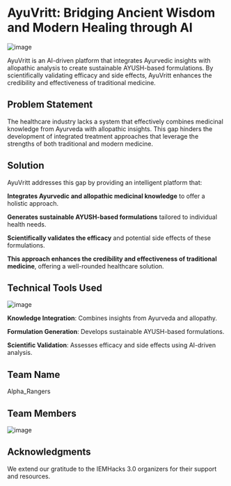 # AyuVritt: Bridging Ancient Wisdom and Modern Healing through AI

![image](https://github.com/user-attachments/assets/23dbba1a-3a2b-447e-802d-11fa060bd411)


AyuVritt is an AI-driven platform that integrates Ayurvedic insights with allopathic analysis to create sustainable AYUSH-based formulations. By scientifically validating efficacy and side effects, AyuVritt enhances the credibility and effectiveness of traditional medicine.

## Problem Statement

The healthcare industry lacks a system that effectively combines medicinal knowledge from Ayurveda with allopathic insights. This gap hinders the development of integrated treatment approaches that leverage the strengths of both traditional and modern medicine.

## Solution

AyuVritt addresses this gap by providing an intelligent platform that:

**Integrates Ayurvedic and allopathic medicinal knowledge** to offer a holistic approach.

**Generates sustainable AYUSH-based formulations** tailored to individual health needs.

**Scientifically validates the efficacy** and potential side effects of these formulations.

**This approach enhances the credibility and effectiveness of traditional medicine**, offering a well-rounded healthcare solution.

## Technical Tools Used
![image](https://github.com/user-attachments/assets/121d169a-d207-4e59-a859-1687a61854d1)



**Knowledge Integration**: Combines insights from Ayurveda and allopathy.

**Formulation Generation**: Develops sustainable AYUSH-based formulations.

**Scientific Validation**: Assesses efficacy and side effects using AI-driven analysis.

## Team Name

Alpha_Rangers

## Team Members

![image](https://github.com/user-attachments/assets/8fe44149-f193-47a2-82f0-60bc47653725)

## Acknowledgments
We extend our gratitude to the IEMHacks 3.0 organizers for their support and resources.

